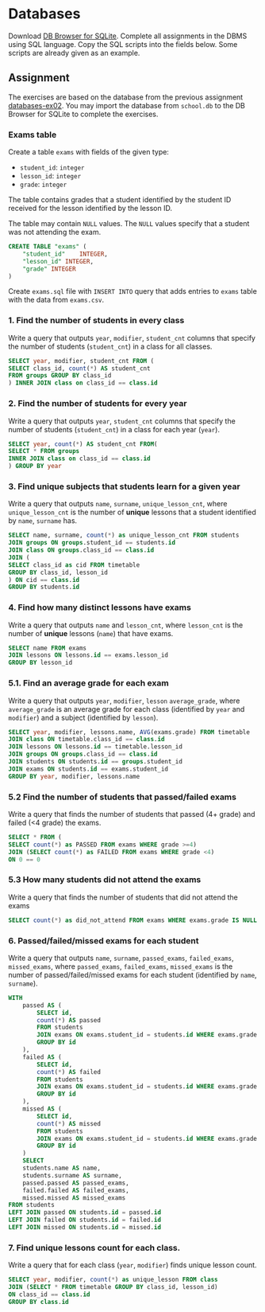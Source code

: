 # Databases

Download [DB Browser for SQLite](https://sqlitebrowser.org/). Complete all
assignments in the DBMS using SQL language. Copy the SQL scripts into the fields
below. Some scripts are already given as an example.

## Assignment

The exercises are based on the database from the previous assignment
[databases-ex02](https://github.com/prog-1/databases-ex02). You may import the database from `school.db` to the DB Browser for SQLite to complete the exercises.

### Exams table

Create a table `exams` with fields of the given type:

* `student_id`: `integer`
* `lesson_id`: `integer`
* `grade`: `integer`

The table contains grades that a student identified by the student ID received for the lesson identified by the lesson ID.

The table may contain `NULL` values. The `NULL` values specify that a student was not attending the exam. 

```sql
CREATE TABLE "exams" (
	"student_id"	INTEGER,
	"lesson_id"	INTEGER,
	"grade"	INTEGER
)
```

Create `exams.sql` file with `INSERT INTO` query that adds entries to `exams` table with the data from `exams.csv`.

### 1. Find the number of students in every class

Write a query that outputs `year`, `modifier`, `student_cnt` columns that specify the number of students (`student_cnt`) in a class for all classes.

```sql
SELECT year, modifier, student_cnt FROM (
SELECT class_id, count(*) AS student_cnt  
FROM groups GROUP BY class_id
) INNER JOIN class on class_id == class.id
```

### 2. Find the number of students for every year

Write a query that outputs `year`, `student_cnt` columns that specify the number of students (`student_cnt`) in a class for each year (`year`).

```sql
SELECT year, count(*) AS student_cnt FROM(
SELECT * FROM groups
INNER JOIN class on class_id == class.id
) GROUP BY year
```

### 3. Find unique subjects that students learn for a given year

Write a query that outputs `name`, `surname`, `unique_lesson_cnt`, where `unique_lesson_cnt` is the number of **unique** lessons that a student identified by `name`, `surname` has.

```sql
SELECT name, surname, count(*) as unique_lesson_cnt FROM students
JOIN groups ON groups.student_id == students.id
JOIN class ON groups.class_id == class.id
JOIN (
SELECT class_id as cid FROM timetable
GROUP BY class_id, lesson_id
) ON cid == class.id
GROUP BY students.id 
```

### 4. Find how many distinct lessons have exams

Write a query that outputs `name` and `lesson_cnt`, where `lesson_cnt` is the number of **unique** lessons (`name`) that have exams.

```sql
SELECT name FROM exams
JOIN lessons ON lessons.id == exams.lesson_id
GROUP BY lesson_id
```

### 5.1. Find an average grade for each exam

Write a query that outputs `year`, `modifier`, `lesson` `average_grade`, where `average_grade` is an average grade for each class (identified by `year` and `modifier`) and a subject (identified by `lesson`).

```sql
SELECT year, modifier, lessons.name, AVG(exams.grade) FROM timetable
JOIN class ON timetable.class_id == class.id
JOIN lessons ON lessons.id == timetable.lesson_id
JOIN groups ON groups.class_id == class.id
JOIN students ON students.id == groups.student_id
JOIN exams ON students.id == exams.student_id
GROUP BY year, modifier, lessons.name
```

### 5.2 Find the number of students that passed/failed exams

Write a query that finds the number of students that passed (4+ grade) and failed (<4 grade) the exams.

```sql
SELECT * FROM (
SELECT count(*) as PASSED FROM exams WHERE grade >=4)
JOIN (SELECT count(*) as FAILED FROM exams WHERE grade <4)
ON 0 == 0
```

### 5.3 How many students did not attend the exams

Write a query that finds the number of students that did not attend the exams

```sql
SELECT count(*) as did_not_attend FROM exams WHERE exams.grade IS NULL
```

### 6. Passed/failed/missed exams for each student

Write a query that outputs `name`, `surname`, `passed_exams`, `failed_exams`, `missed_exams`, where `passed_exams`, `failed_exams`, `missed_exams` is the number of passed/failed/missed exams for each student (identified by `name`, `surname`).

```sql
WITH
	passed AS (
		SELECT id, 
		count(*) AS passed
		FROM students
		JOIN exams ON exams.student_id = students.id WHERE exams.grade >= 4
		GROUP BY id
	),
	failed AS (
		SELECT id, 
		count(*) AS failed
		FROM students
		JOIN exams ON exams.student_id = students.id WHERE exams.grade < 4
		GROUP BY id
	), 
	missed AS (
		SELECT id, 
		count(*) AS missed
		FROM students
		JOIN exams ON exams.student_id = students.id WHERE exams.grade IS NULL
		GROUP BY id
	)
	SELECT
    students.name AS name,
    students.surname AS surname,
	passed.passed AS passed_exams,
	failed.failed AS failed_exams,
	missed.missed AS missed_exams
FROM students
LEFT JOIN passed ON students.id = passed.id
LEFT JOIN failed ON students.id = failed.id
LEFT JOIN missed ON students.id = missed.id
```

### 7. Find unique lessons count for each class.

Write a query that for each class (`year`, `modifier`) finds unique lesson count.

```sql
SELECT year, modifier, count(*) as unique_lesson FROM class
JOIN (SELECT * FROM timetable GROUP BY class_id, lesson_id) 
ON class_id == class.id
GROUP BY class.id
```
